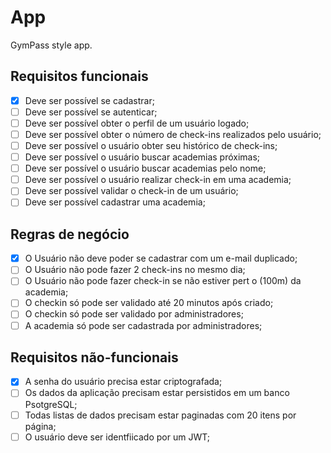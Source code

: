 # App

GymPass style app.

## Requisitos funcionais

- [x] Deve ser possível se cadastrar;
- [ ] Deve ser possível se autenticar;
- [ ] Deve ser possível obter o perfil de um usuário logado;
- [ ] Deve ser possível obter o número de check-ins realizados pelo usuário;
- [ ] Deve ser possível o usuário obter seu histórico de check-ins;
- [ ] Deve ser possível o usuário buscar academias próximas;
- [ ] Deve ser possível o usuário buscar academias pelo nome;
- [ ] Deve ser possível o usuário realizar check-in em uma academia;
- [ ] Deve ser possível validar o check-in de um usuário;
- [ ] Deve ser possível cadastrar uma academia;

## Regras de negócio

- [x] O Usuário não deve poder se cadastrar com um e-mail duplicado;
- [ ] O Usuário não pode fazer 2 check-ins no mesmo dia;
- [ ] O Usuário não pode fazer check-in se não estiver pert o (100m) da academia;
- [ ] O checkin só pode ser validado até 20 minutos após criado;
- [ ] O checkin só pode ser validado por administradores;
- [ ] A academia só pode ser cadastrada por administradores;

## Requisitos não-funcionais

- [x] A senha do usuário precisa estar criptografada;
- [ ] Os dados da aplicação precisam estar persistidos em um banco PsotgreSQL;
- [ ] Todas listas de dados precisam estar paginadas com 20 itens por página;
- [ ] O usuário deve ser identfiicado por um JWT;
